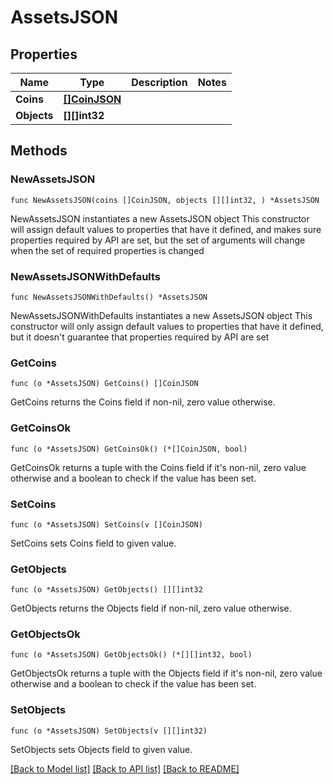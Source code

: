 # AssetsJSON

## Properties

Name | Type | Description | Notes
------------ | ------------- | ------------- | -------------
**Coins** | [**[]CoinJSON**](CoinJSON.md) |  | 
**Objects** | **[][]int32** |  | 

## Methods

### NewAssetsJSON

`func NewAssetsJSON(coins []CoinJSON, objects [][]int32, ) *AssetsJSON`

NewAssetsJSON instantiates a new AssetsJSON object
This constructor will assign default values to properties that have it defined,
and makes sure properties required by API are set, but the set of arguments
will change when the set of required properties is changed

### NewAssetsJSONWithDefaults

`func NewAssetsJSONWithDefaults() *AssetsJSON`

NewAssetsJSONWithDefaults instantiates a new AssetsJSON object
This constructor will only assign default values to properties that have it defined,
but it doesn't guarantee that properties required by API are set

### GetCoins

`func (o *AssetsJSON) GetCoins() []CoinJSON`

GetCoins returns the Coins field if non-nil, zero value otherwise.

### GetCoinsOk

`func (o *AssetsJSON) GetCoinsOk() (*[]CoinJSON, bool)`

GetCoinsOk returns a tuple with the Coins field if it's non-nil, zero value otherwise
and a boolean to check if the value has been set.

### SetCoins

`func (o *AssetsJSON) SetCoins(v []CoinJSON)`

SetCoins sets Coins field to given value.


### GetObjects

`func (o *AssetsJSON) GetObjects() [][]int32`

GetObjects returns the Objects field if non-nil, zero value otherwise.

### GetObjectsOk

`func (o *AssetsJSON) GetObjectsOk() (*[][]int32, bool)`

GetObjectsOk returns a tuple with the Objects field if it's non-nil, zero value otherwise
and a boolean to check if the value has been set.

### SetObjects

`func (o *AssetsJSON) SetObjects(v [][]int32)`

SetObjects sets Objects field to given value.



[[Back to Model list]](../README.md#documentation-for-models) [[Back to API list]](../README.md#documentation-for-api-endpoints) [[Back to README]](../README.md)


